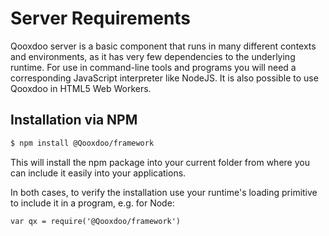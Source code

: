# Server Requirements

Qooxdoo server is a basic component that runs in many different contexts and
environments, as it has very few dependencies to the underlying runtime. For use
in command-line tools and programs you will need a corresponding JavaScript
interpreter like NodeJS. It is also possible to use Qooxdoo in HTML5 Web
Workers.

## Installation via NPM

```bash
$ npm install @Qooxdoo/framework
```

This will install the npm package into your current folder from where you can
include it easily into your applications.

In both cases, to verify the installation use your runtime's loading primitive
to include it in a program, e.g. for Node:

```
var qx = require('@Qooxdoo/framework')
```
